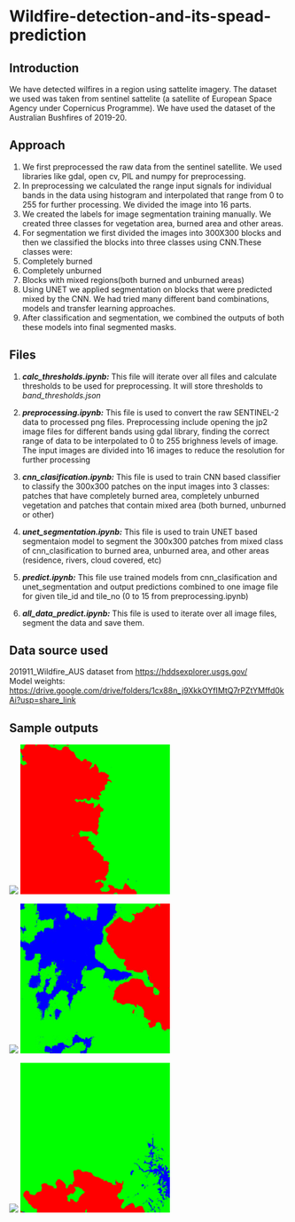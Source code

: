 # Wildfire-detection-and-its-spead-prediction

## Introduction
We have detected wilfires in a region using sattelite imagery. The dataset we used was taken from
sentinel sattelite (a satellite of European Space Agency under Copernicus Programme). We have
used the dataset of the Australian Bushfires of 2019-20.
## Approach
1. We first preprocessed the raw data from the sentinel satellite. We used libraries like gdal, open cv,
PIL and numpy for preprocessing.
2. In preprocessing we calculated the range input signals for individual bands in the data using
histogram and interpolated that range from 0 to 255 for further processing. We divided the image
into 16 parts.
3. We created the labels for image segmentation training manually. We created three classes for
vegetation area, burned area and other areas.
4. For segmentation we first divided the images into 300X300 blocks and then we classified the
blocks into three classes using CNN.These classes were:
1. Completely burned
2. Completely unburned
3. Blocks with mixed regions(both burned and unburned areas)
5. Using UNET we applied segmentation on blocks that were predicted mixed by the CNN. We had
tried many different band combinations, models and transfer learning approaches.
6. After classification and segmentation, we combined the outputs of both these models into final
segmented masks.

## Files
1. ***calc_thresholds.ipynb:***
    This file will iterate over all files and calculate thresholds to be used for preprocessing. It will store thresholds to *band_thresholds.json*
1. ***preprocessing.ipynb:***
    This file is used to convert the raw SENTINEL-2 data to processed png files. 
    Preprocessing include opening the jp2 image files for different bands using gdal library,
    finding the correct range of data to be interpolated to 0 to 255 brighness levels of image.
    The input images are divided into 16 images to reduce the resolution for further processing

2. ***cnn_clasification.ipynb:***
    This file is used to train CNN based classifier to classify the 300x300 patches on the input 
    images into 3 classes: patches that have completely burned area, completely unburned vegetation 
    and patches that contain mixed area (both burned, unburned or other)

3. ***unet_segmentation.ipynb:***
    This file is used to train UNET based segmentaion model to segment the 300x300 patches from 
    mixed class of cnn_clasification to burned area, unburned area, and other areas (residence, 
    rivers, cloud covered, etc)

4. ***predict.ipynb:***
    This file use trained models from cnn_clasification and unet_segmentation and output predictions
    combined to one image file for given tile_id and tile_no (0 to 15 from preprocessing.ipynb)

5. ***all_data_predict.ipynb:***
    This file is used to iterate over all image files, segment the data and save them.

## Data source used
201911_Wildfire_AUS dataset from https://hddsexplorer.usgs.gov/ <br>
Model weights: https://drive.google.com/drive/folders/1cx88n_j9XkkOYfIMtQ7rPZtYMffd0kAi?usp=share_link <br>

## Sample outputs
<img src="https://github.com/navroop005/Wildfire-detection-and-its-spead-prediction/blob/3d0bb2cf02ffdc56caf7632929b17a48ce72ccdf/sample_outputs/L1C_T56HKJ_A023050_20191121T000241_B12_B11_B8A_14.png" width=270/> <img src="https://github.com/navroop005/Wildfire-detection-and-its-spead-prediction/blob/3d0bb2cf02ffdc56caf7632929b17a48ce72ccdf/sample_outputs/L1C_T56HKJ_A023050_20191121T000241_B12_B11_B8A_14_mask.png" width=270/>
<br>

<img src="https://github.com/navroop005/Wildfire-detection-and-its-spead-prediction/blob/3d0bb2cf02ffdc56caf7632929b17a48ce72ccdf/sample_outputs/L1C_T56HKJ_A023050_20191121T000241_B12_B11_B8A_6.png" width=270/> <img src="https://github.com/navroop005/Wildfire-detection-and-its-spead-prediction/blob/3d0bb2cf02ffdc56caf7632929b17a48ce72ccdf/sample_outputs/L1C_T56HKJ_A023050_20191121T000241_B12_B11_B8A_6_mask.jpeg" width=270/>
<br>

<img src="https://github.com/navroop005/Wildfire-detection-and-its-spead-prediction/blob/3d0bb2cf02ffdc56caf7632929b17a48ce72ccdf/sample_outputs/L1C_T56HKJ_A023050_20191121T000241_B12_B11_B8A_9.png" width=270/> <img src="https://github.com/navroop005/Wildfire-detection-and-its-spead-prediction/blob/3d0bb2cf02ffdc56caf7632929b17a48ce72ccdf/sample_outputs/L1C_T56HKJ_A023050_20191121T000241_B12_B11_B8A_9_mask.png" width=270/>


